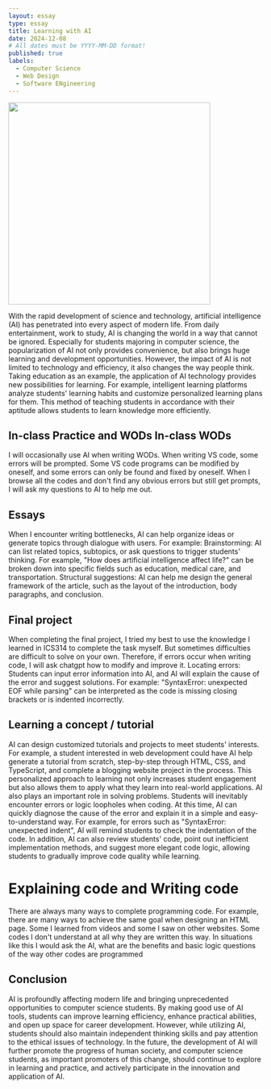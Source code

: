 ```yaml
---
layout: essay
type: essay
title: Learning with AI
date: 2024-12-08
# All dates must be YYYY-MM-DD format!
published: true
labels:
  - Computer Science
  - Web Design
  - Software ENgineering
---
```


<img width="400px" 
     class="rounded float-start pe-4" 
     src="https://news.cornell.edu/sites/default/files/styles/story_thumbnail_xlarge/public/0726_humor_0.jpg?itok=J-5Y27nQ" >

With the rapid development of science and technology, artificial intelligence (AI) has penetrated into every aspect of modern life. From daily entertainment, work to study, AI is changing the world in a way that cannot be ignored. Especially for students majoring in computer science, the popularization of AI not only provides convenience, but also brings huge learning and development opportunities. However, the impact of AI is not limited to technology and efficiency, it also changes the way people think. Taking education as an example, the application of AI technology provides new possibilities for learning. For example, intelligent learning platforms analyze students' learning habits and customize personalized learning plans for them. This method of teaching students in accordance with their aptitude allows students to learn knowledge more efficiently.

## In-class Practice and WODs In-class WODs

I will occasionally use AI when writing WODs. When writing VS code, some errors will be prompted. Some VS code programs can be modified by oneself, and some errors can only be found and fixed by oneself. When I browse all the codes and don't find any obvious errors but still get prompts, I will ask my questions to AI to help me out.

## Essays

When I encounter writing bottlenecks, AI can help organize ideas or generate topics through dialogue with users. For example: Brainstorming: AI can list related topics, subtopics, or ask questions to trigger students' thinking. For example, "How does artificial intelligence affect life?" can be broken down into specific fields such as education, medical care, and transportation. Structural suggestions: AI can help me design the general framework of the article, such as the layout of the introduction, body paragraphs, and conclusion.

## Final project

When completing the final project, I tried my best to use the knowledge I learned in ICS314 to complete the task myself. But sometimes difficulties are difficult to solve on your own. Therefore, if errors occur when writing code, I will ask chatgpt how to modify and improve it. Locating errors: Students can input error information into AI, and AI will explain the cause of the error and suggest solutions. For example: "SyntaxError: unexpected EOF while parsing" can be interpreted as the code is missing closing brackets or is indented incorrectly.

## Learning a concept / tutorial

AI can design customized tutorials and projects to meet students' interests. For example, a student interested in web development could have AI help generate a tutorial from scratch, step-by-step through HTML, CSS, and TypeScript, and complete a blogging website project in the process. This personalized approach to learning not only increases student engagement but also allows them to apply what they learn into real-world applications. AI also plays an important role in solving problems. Students will inevitably encounter errors or logic loopholes when coding. At this time, AI can quickly diagnose the cause of the error and explain it in a simple and easy-to-understand way. For example, for errors such as "SyntaxError: unexpected indent", AI will remind students to check the indentation of the code. In addition, AI can also review students' code, point out inefficient implementation methods, and suggest more elegant code logic, allowing students to gradually improve code quality while learning.

# Explaining code and Writing code

There are always many ways to complete programming code. For example, there are many ways to achieve the same goal when designing an HTML page. Some I learned from videos and some I saw on other websites. Some codes I don't understand at all why they are written this way. In situations like this I would ask the AI, what are the benefits and basic logic questions of the way other codes are programmed

## Conclusion

AI is profoundly affecting modern life and bringing unprecedented opportunities to computer science students. By making good use of AI tools, students can improve learning efficiency, enhance practical abilities, and open up space for career development. However, while utilizing AI, students should also maintain independent thinking skills and pay attention to the ethical issues of technology. In the future, the development of AI will further promote the progress of human society, and computer science students, as important promoters of this change, should continue to explore in learning and practice, and actively participate in the innovation and application of AI.
